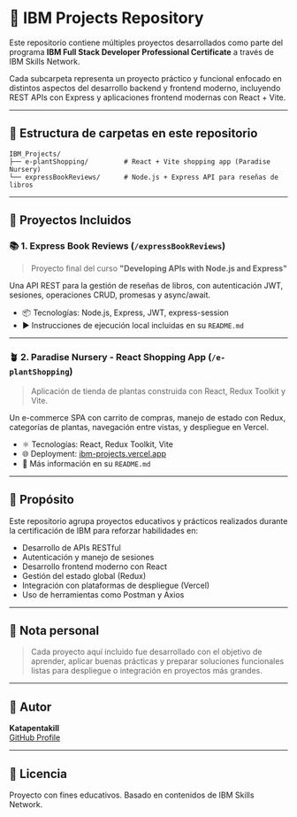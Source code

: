 # 💼 IBM Projects Repository

Este repositorio contiene múltiples proyectos desarrollados como parte del programa **IBM Full Stack Developer Professional Certificate** a través de IBM Skills Network.

Cada subcarpeta representa un proyecto práctico y funcional enfocado en distintos aspectos del desarrollo backend y frontend moderno, incluyendo REST APIs con Express y aplicaciones frontend modernas con React + Vite.

---

## 📁 Estructura de carpetas en este repositorio

```
IBM_Projects/
├── e-plantShopping/         # React + Vite shopping app (Paradise Nursery)
└── expressBookReviews/      # Node.js + Express API para reseñas de libros
```

---

## 📁 Proyectos Incluidos

### 📚 1. Express Book Reviews (`/expressBookReviews`)

> Proyecto final del curso **"Developing APIs with Node.js and Express"**

Una API REST para la gestión de reseñas de libros, con autenticación JWT, sesiones, operaciones CRUD, promesas y async/await.

- 📦 Tecnologías: Node.js, Express, JWT, express-session
- ▶️ Instrucciones de ejecución local incluidas en su `README.md`

---

### 🪴 2. Paradise Nursery - React Shopping App (`/e-plantShopping`)

> Aplicación de tienda de plantas construida con React, Redux Toolkit y Vite.

Un e-commerce SPA con carrito de compras, manejo de estado con Redux, categorías de plantas, navegación entre vistas, y despliegue en Vercel.

- ⚛️ Tecnologías: React, Redux Toolkit, Vite
- 🌐 Deployment: [ibm-projects.vercel.app](https://ibm-projects.vercel.app)
- 🧾 Más información en su `README.md`

---

## 📌 Propósito

Este repositorio agrupa proyectos educativos y prácticos realizados durante la certificación de IBM para reforzar habilidades en:

- Desarrollo de APIs RESTful
- Autenticación y manejo de sesiones
- Desarrollo frontend moderno con React
- Gestión del estado global (Redux)
- Integración con plataformas de despliegue (Vercel)
- Uso de herramientas como Postman y Axios

---

## 🧠 Nota personal

> Cada proyecto aquí incluido fue desarrollado con el objetivo de aprender, aplicar buenas prácticas y preparar soluciones funcionales listas para despliegue o integración en proyectos más grandes.

---

## 👤 Autor

**Katapentakill**  
[GitHub Profile](https://github.com/Katapentakill)

---

## 📜 Licencia

Proyecto con fines educativos. Basado en contenidos de IBM Skills Network.